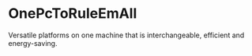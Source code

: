 # OnePcToRuleEmAll
Versatile platforms on one machine that is interchangeable, efficient and energy-saving.
